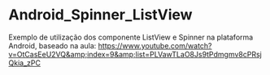 # Android_Spinner_ListView
Exemplo de utilização dos componente ListView e Spinner na plataforma Android, baseado na aula: https://www.youtube.com/watch?v=OtCasEeU2VQ&amp;index=9&amp;list=PLVawTLaO8Js9tPdmgmv8cPRsjQkia_zPC
